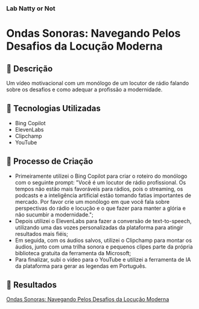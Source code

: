 ### Lab Natty or Not

# Ondas Sonoras: Navegando Pelos Desafios da Locução Moderna

## 📒 Descrição
Um vídeo motivacional com um monólogo de um locutor de rádio falando sobre os desafios e como adequar a profissão a modernidade.

## 🤖 Tecnologias Utilizadas
- Bing Copilot
- ElevenLabs
- Clipchamp
- YouTube

## 🧐 Processo de Criação
- Primeiramente utilizei o Bing Copilot para criar o roteiro do monólogo com o seguinte prompt: "Você é um locutor de rádio profissional. Os tempos não estão mais favoráveis para rádios, pois o streaming, os podcasts e a inteligência artificial estão tomando fatias importantes de mercado. Por favor crie um monólogo em que você fala sobre perspectivas do rádio e locução e o que fazer para manter a glória e não sucumbir a modernidade.";
- Depois utilizei o ElevenLabs para fazer a conversão de text-to-speech, utilizando uma das vozes personalizadas da plataforma para atingir resultados mais fiéis;
- Em seguida, com os áudios salvos, utilizei o Clipchamp para montar os áudios, junto com uma trilha sonora e pequenos clipes parte da própria biblioteca gratuita da ferramenta da Microsoft;
- Para finalizar, subi o vídeo para o YouTube e utilizei a ferramenta de IA da plataforma para gerar as legendas em Português.

## 🚀 Resultados
[Ondas Sonoras: Navegando Pelos Desafios da Locução Moderna](https://youtu.be/kSRHy9V33yA)
